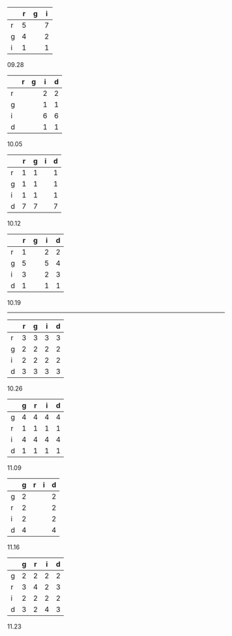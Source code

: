 |   | r | g | i |
|---|---|---|---|
| r | 5 |   | 7 |
| g | 4 |   | 2 |
| i | 1 |   | 1 |
09.28

|   | r | g | i | d |
|---|---|---|---|---|
| r |   |   | 2 | 2 |
| g |   |   | 1 | 1 |
| i |   |   | 6 | 6 |
| d |   |   | 1 | 1 |
10.05

|   | r | g | i | d |
|---|---|---|---|---|
| r | 1 | 1 |   | 1 |
| g | 1 | 1 |   | 1 |
| i | 1 | 1 |   | 1 |
| d | 7 | 7 |   | 7 |
10.12

|   | r | g | i | d |
|---|---|---|---|---|
| r | 1 |   | 2 | 2 |
| g | 5 |   | 5 | 4 |
| i | 3 |   | 2 | 3 |
| d | 1 |   | 1 | 1 |
10.19

----------------------

|   | r | g | i | d |
|---|---|---|---|---|
| r | 3 | 3 | 3 | 3 |
| g | 2 | 2 | 2 | 2 |
| i | 2 | 2 | 2 | 2 |
| d | 3 | 3 | 3 | 3 |
10.26

|   | g | r | i | d |
|---|---|---|---|---|
| g | 4 | 4 | 4 | 4 |
| r | 1 | 1 | 1 | 1 |
| i | 4 | 4 | 4 | 4 |
| d | 1 | 1 | 1 | 1 |
 11.09


|   | g | r | i | d |
|---|---|---|---|---|
| g | 2 |   |   | 2 |
| r | 2 |   |   | 2 |
| i | 2 |   |   | 2 |
| d | 4 |   |   | 4 |
11.16

|   | g | r | i | d |
|---|---|---|---|---|
| g | 2 | 2 | 2 | 2 |
| r | 3 | 4 | 2 | 3 |
| i | 2 | 2 | 2 | 2 |
| d | 3 | 2 | 4 | 3 |
11.23
